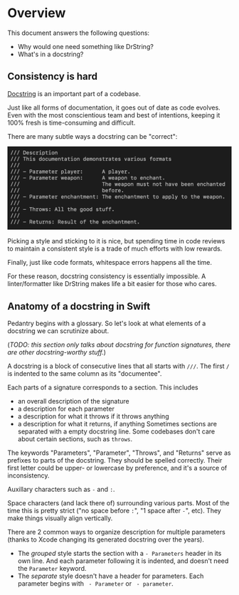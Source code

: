# Overview 

This document answers the following questions:

- Why would one need something like DrString?
- What's in a docstring?

## Consistency is hard

[Docstring][] is an important part of a codebase. 

Just like all forms of documentation, it goes out of date as code evolves. Even
with the most conscientious team and best of intentions, keeping it 100% fresh
is time-consuming and difficult.

There are many subtle ways a docstring can be "correct":

![](docstring-examples.gif)

Picking a style and sticking to it is nice, but spending time in code reviews
to maintain a consistent style is a trade of much efforts with low rewards.

Finally, just like code formats, whitespace errors happens all the time.

For these reason, docstring consistency is essentially impossible.
A linter/formatter like DrString makes life a bit easier for those who cares.

[Docstring]: https://en.wikipedia.org/wiki/Docstring

## Anatomy of a docstring in Swift

Pedantry begins with a glossary. So let's look at what elements of a docstring
we can scrutinize about.

(_TODO: this section only talks about docstring for function signatures, there
are other docstring-worthy stuff._)

A docstring is a block of consecutive lines that all starts with `///`. The
first `/` is indented to the same column as its "documentee".

Each parts of a signature corresponds to a section. This includes
- an overall description of the signature
- a description for each parameter
- a description for what it throws if it throws anything
- a description for what it returns, if anything
Sometimes sections are separated with a empty docstring line. Some codebases
don't care about certain sections, such as `throws`.

The keywords "Parameters", "Parameter", "Throws", and "Returns" serve as
prefixes to parts of the docstring. They should be spelled correctly. Their
first letter could be upper- or lowercase by preference, and it's a source of
inconsistency.

Auxillary characters such as `-` and `:`.

Space characters (and lack there of) surrounding various parts. Most of the time
this is pretty strict ("no space before `:`", "1 space after `-`", etc). They
make things visually align vertically.

There are 2 common ways to organize description for multiple parameters (thanks
to Xcode changing its generated docstring over the years).

- The _grouped_ style starts the section with a `- Parameters` header in its own
  line. And each parameter following it is indented, and doesn't need the
  `Parameter` keyword.
- The _separate_ style doesn't have a header for parameters. Each parameter
  begins with ` - Parameter` or ` - parameter`.
